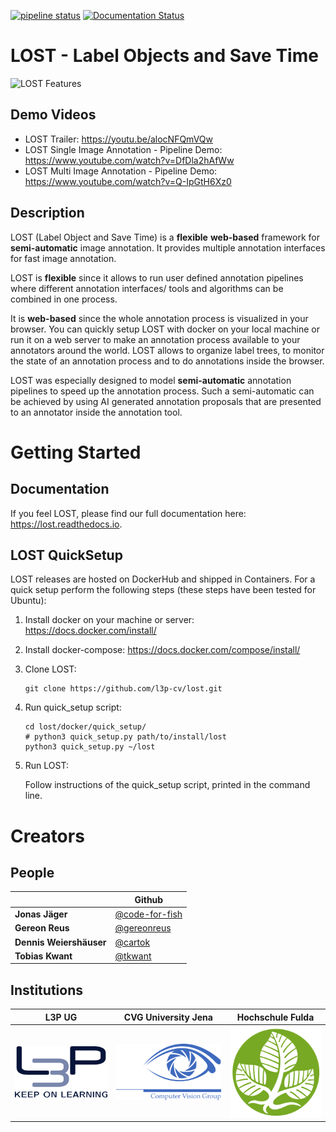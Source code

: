[![pipeline status](https://gitlab.com/l3p-cv/lost/badges/master/pipeline.svg)](https://gitlab.com/l3p-cv/lost/pipelines)
[![Documentation Status](https://readthedocs.org/projects/lost/badge/?version=latest)](https://lost.readthedocs.io/en/latest/?badge=latest)
# LOST - Label Objects and Save Time
![LOST Features](docs/sphinx/source/images/LOSTFeaturesIn40seconds.gif)
## Demo Videos
* LOST Trailer: https://youtu.be/alocNFQmVQw
* LOST Single Image Annotation - Pipeline Demo: https://www.youtube.com/watch?v=DfDla2hAfWw
* LOST Multi Image Annotation - Pipeline Demo: https://www.youtube.com/watch?v=Q-IpGtH6Xz0

## Description
LOST (Label Object and Save Time) is a **flexible** **web-based** framework
for **semi-automatic** image annotation.
It provides multiple annotation interfaces for fast image annotation.

LOST is **flexible** since it allows to run user defined annotation
pipelines where different
annotation interfaces/ tools and algorithms can be combined in one process.

It is **web-based** since the whole annotation process is visualized in
your browser.
You can quickly setup LOST with docker on your local machine or run it
on a web server to make an annotation process available to your
annotators around the world.
LOST allows to organize label trees, to monitor the state of an
annotation process and to do annotations inside the browser.

LOST was especially designed to model **semi-automatic** annotation
pipelines to speed up the annotation process.
Such a semi-automatic can be achieved by using AI generated annotation
proposals that are presented to an annotator inside the annotation tool.

# Getting Started

## Documentation
If you feel LOST, 
please find our full documentation here: https://lost.readthedocs.io.

## LOST QuickSetup
LOST releases are hosted on DockerHub and shipped in Containers.
For a quick setup perform the following steps (these steps have been 
tested for Ubuntu):

1. Install docker on your machine or server:
    https://docs.docker.com/install/
2. Install docker-compose:
    https://docs.docker.com/compose/install/
3. Clone LOST:
    ```
    git clone https://github.com/l3p-cv/lost.git
    ```
4. Run quick_setup script:
    ```
    cd lost/docker/quick_setup/
    # python3 quick_setup.py path/to/install/lost
    python3 quick_setup.py ~/lost
    ```
5. Run LOST:

    Follow instructions of the quick_setup script, 
    printed in the command line.


# Creators
## People
|   | Github | 
|---|--------|
|**Jonas Jäger**| [@code-for-fish](https://github.com/code-for-fish) | 
|**Gereon Reus**| [@gereonreus](https://github.com/gereonreus) | 
|**Dennis Weiershäuser** | [@cartok](https://github.com/cartok) | 
|**Tobias Kwant** | [@tkwant](https://github.com/tkwant) | 


## Institutions
| L3P UG | CVG University Jena | Hochschule Fulda |
|--|--|--|
|[![L3P UG](docs/l3pug.png)](https://lost.training/) | [![CVG Uni Jena](docs/cvgjena.png)](https://www.inf-cv.uni-jena.de/) | [![Hochschule Fulda](docs/hsfd.png)](https://www.hs-fulda.de/elektrotechnik-und-informationstechnik/)
